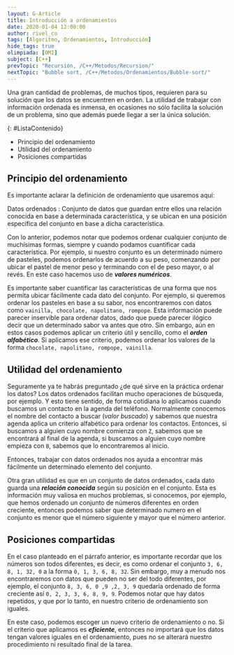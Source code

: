 ```yaml
---
layout: G-Article
title: Introducción a ordenamientos
date: 2020-01-04 12:00:00
author: rivel_co
tags: [Algoritmo, Ordenamientos, Introducción]
hide_tags: true
olimpiada: [OMI]
subject: [C++]
prevTopic: "Recursión, /C++/Metodos/Recursion/"
nextTopic: "Bubble sort, /C++/Metodos/Ordenamientos/Bubble-sort/"
---
```


Una gran cantidad de problemas, de muchos tipos, requieren para su solución que los datos se encuentren en orden. La utilidad de trabajar con información ordenada es inmensa, en ocasiones no sólo facilita la solución de un problema, sino que además puede llegar a ser la única solución.

{: #ListaContenido}
- Principio del ordenamiento
- Utilidad del ordenamiento
- Posiciones compartidas

## Principio del ordenamiento

Es importante aclarar la definición de ordenamiento que usaremos aquí:

Datos ordenados
 : Conjunto de datos que guardan entre ellos una relación conocida en base a determinada característica, y se ubican en una posición específica del conjunto en base a dicha característica.

Con lo anterior, podemos notar que podemos ordenar cualquier conjunto de muchísimas formas, siempre y cuando podamos cuantificar cada característica. Por ejemplo, si nuestro conjunto es un determinado número de pasteles, podemos ordenarlos de acuerdo a su peso, comenzando por ubicar el pastel de menor peso y terminando con el de peso mayor, o al revés. En este caso hacemos uso de ***valores numéricos***.

Es importante saber cuantificar las características de una forma que nos permita ubicar fácilmente cada dato del conjunto. Por ejemplo, si queremos ordenar los pasteles en base a su sabor, nos encontraremos con datos como `vainilla, chocolate, napolitano, rompope`. Esta información puede parecer inservible para ordenar datos, dado que puede parecer ilógico decir que un determinado sabor va antes que otro. Sin embargo, aún en estos casos podemos aplicar un criterio útil y sencillo, como el ***orden alfabético***. Si aplicamos ese criterio, podemos ordenar los valores de la forma `chocolate, napolitano, rompope, vainilla`.

## Utilidad del ordenamiento

Seguramente ya te habrás preguntado <span>¿de qué sirve en la práctica ordenar los datos?</span> Los datos ordenados facilitan mucho operaciones de búsqueda, por ejemplo. Y esto tiene sentido, de forma cotidiana lo aplicamos cuando buscamos un contacto en la agenda del teléfono. Normalmente conocemos el nombre del contacto a buscar (*valor buscado*) y sabemos que nuestra agenda aplica un criterio alfabético para ordenar los contactos. Entonces, si buscamos a alguien cuyo nombre comienza con `Z`, sabemos que se encontrará al final de la agenda, si buscamos a alguien cuyo nombre empieza con `B`, sabemos que lo encontraremos al inicio.

Entonces, trabajar con datos ordenados nos ayuda a encontrar más fácilmente un determinado elemento del conjunto.

Otra gran utilidad es que en un conjunto de datos ordenados, cada dato guarda una ***relación conocida*** según su posición en el conjunto. Esta es información muy valiosa en muchos problemas, si conocemos, por ejemplo, que hemos ordenado un conjunto de números diferentes en orden creciente, entonces podemos saber que determinado numero en el conjunto es menor que el número siguiente y mayor que el número anterior.

## Posiciones compartidas

En el caso planteado en el párrafo anterior, es importante recordar que los números son todos diferentes, es decir, es como ordenar el conjunto `3, 6, 8, 1, 32, 0` a la forma `0, 1, 3, 6, 8, 32`. Sin embargo, muy a menudo nos encontraremos con datos que pueden no ser del todo diferentes, por ejemplo, el conjunto `8, 3, 6, 0 ,9 ,2, 3, 9` quedaría ordenado de forma creciente así `0, 2, 3, 3, 6, 8, 9, 9`. Podemos notar que hay datos repetidos, y que por lo tanto, en nuestro criterio de ordenamiento son iguales.

En este caso, podemos escoger un nuevo criterio de ordenamiento o no. Si el criterio que aplicamos es ***eficiente***, entonces no importará que los datos tengan valores iguales en el ordenamiento, pues no se alterará nuestro procedimiento ni resultado final de la tarea.